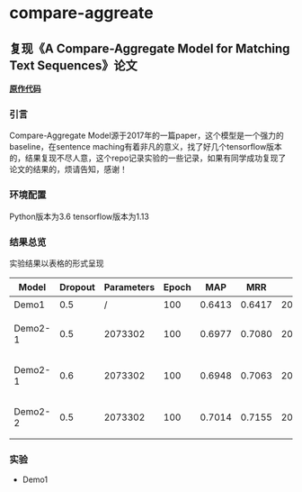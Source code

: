 # compare-aggreate
## 复现《A Compare-Aggregate Model for Matching Text Sequences》论文
[**原作代码**](https://github.com/shuohangwang/SeqMatchSeq/blob/master/wikiqa/compAggWikiqa.lua)
### 引言
Compare-Aggregate Model源于2017年的一篇paper，这个模型是一个强力的baseline，在sentence maching有着非凡的意义，找了好几个tensorflow版本的，结果复现不尽人意，这个repo记录实验的一些记录，如果有同学成功复现了论文的结果的，烦请告知，感谢！

### 环境配置
  
  Python版本为3.6
  tensorflow版本为1.13 
  
### 结果总览
实验结果以表格的形式呈现  

|Model|Dropout|Parameters|Epoch|MAP|MRR|DATE|备注|  
|-|-|-|-|-|-|-|-|
|Demo1|0.5|/|100|0.6413|0.6417|2019.4.23|无|
|Demo2-1|0.5|2073302|100|0.6977|0.7080|2019.4.23|验证集达到0.77/0.78|
|Demo2-1|0.6|2073302|100|0.6948|0.7063|2019.4.23|验证集达到0.75/0.77|
|Demo2-2|0.5|2073302|100|0.7014|0.7155|2019.4.23|验证集达到0.75/0.76|



### 实验
- Demo1  


